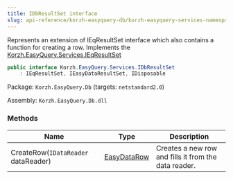 ```yaml
---
title: IDbResultSet interface
slug: api-reference/korzh-easyquery-db/korzh-easyquery-services-namespace/idbresultset-interface
---
```


Represents an extension of IEqResultSet interface which also contains a function for creating a row.  Implements the [Korzh.EasyQuery.Services.IEqResultSet](//easyquery/docs/api-reference/korzh-easyquery/korzh-easyquery-services-namespace/ieqresultset-interface)
```csharp
public interface Korzh.EasyQuery.Services.IDbResultSet
    : IEqResultSet, IEasyDataResultSet, IDisposable

```
Package: `Korzh.EasyQuery.Db` (targets: `netstandard2.0`)

Assembly: `Korzh.EasyQuery.Db.dll`

### Methods

| Name | Type | Description | 
| --- | --- | --- | 
| CreateRow(`IDataReader` dataReader) | [EasyDataRow](//easyquery/docs/api-reference/easydata-core/easydata-namespace/easydatarow-class) | Creates a new row and fills it from the data reader. |